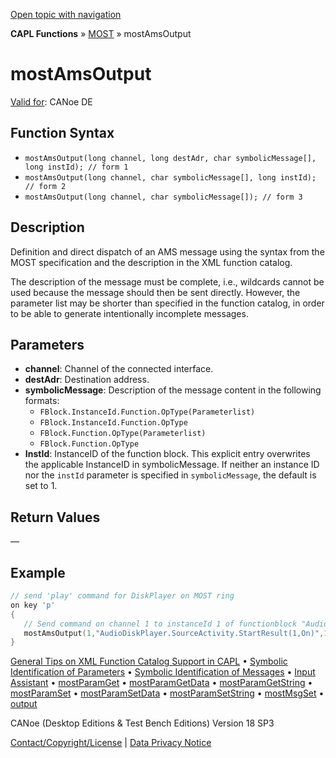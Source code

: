 [Open topic with navigation](../../../../../CANoeDEFamily.htm#Topics/CAPLFunctions/MOST/Functions/CAPLfunctionMOSTAmsOutput.md)

**CAPL Functions** » [MOST](../CAPLfunctionsMOSTOverview.md) » mostAmsOutput

# mostAmsOutput

[Valid for](../../../Shared/FeatureAvailability.md): CANoe DE

## Function Syntax

- `mostAmsOutput(long channel, long destAdr, char symbolicMessage[], long instId); // form 1`
- `mostAmsOutput(long channel, char symbolicMessage[], long instId); // form 2`
- `mostAmsOutput(long channel, char symbolicMessage[]); // form 3`

## Description

Definition and direct dispatch of an AMS message using the syntax from the MOST specification and the description in the XML function catalog.

The description of the message must be complete, i.e., wildcards cannot be used because the message should then be sent directly. However, the parameter list may be shorter than specified in the function catalog, in order to be able to generate intentionally incomplete messages.

## Parameters

- **channel**: Channel of the connected interface.
- **destAdr**: Destination address.
- **symbolicMessage**: Description of the message content in the following formats:
  - `FBlock.InstanceId.Function.OpType(Parameterlist)`
  - `FBlock.InstanceId.Function.OpType`
  - `FBlock.Function.OpType(Parameterlist)`
  - `FBlock.Function.OpType`
- **InstId**: InstanceID of the function block. This explicit entry overwrites the applicable InstanceID in symbolicMessage. If neither an instance ID nor the `instId` parameter is specified in `symbolicMessage`, the default is set to 1.

## Return Values

—

## Example

```c
// send 'play' command for DiskPlayer on MOST ring
on key 'p'
{
   // Send command on channel 1 to instanceId 1 of functionblock "AudioDiskPlayer"
   mostAmsOutput(1,"AudioDiskPlayer.SourceActivity.StartResult(1,On)",1);
}
```

[General Tips on XML Function Catalog Support in CAPL](../CAPLfunctionsMOSTXMLSupport.md) • [Symbolic Identification of Parameters](../CAPLfunctionsMOSTSymIDParam.md) • [Symbolic Identification of Messages](../CAPLfunctionsMOSTSymIDMMessage.md) • [Input Assistant](../CAPLfunctionsMOSTInputAssistant.md) • [mostParamGet](CAPLfunctionMOSTParamGet.md) • [mostParamGetData](CAPLfunctionMOSTParamGetData.md) • [mostParamGetString](CAPLfunctionMOSTParamGetString.md) • [mostParamSet](CAPLfunctionMOSTParamSet.md) • [mostParamSetData](CAPLfunctionMOSTParamSetData.md) • [mostParamSetString](CAPLfunctionMOSTParamSetString.md) • [mostMsgSet](CAPLfunctionMOSTMsgSet.md) • [output](CAPLfunctionMOSToutput.md)

CANoe (Desktop Editions & Test Bench Editions) Version 18 SP3

[Contact/Copyright/License](../../../Shared/ContactCopyrightLicense.md) | [Data Privacy Notice](https://www.vector.com/int/en/company/get-info/privacy-policy/)
